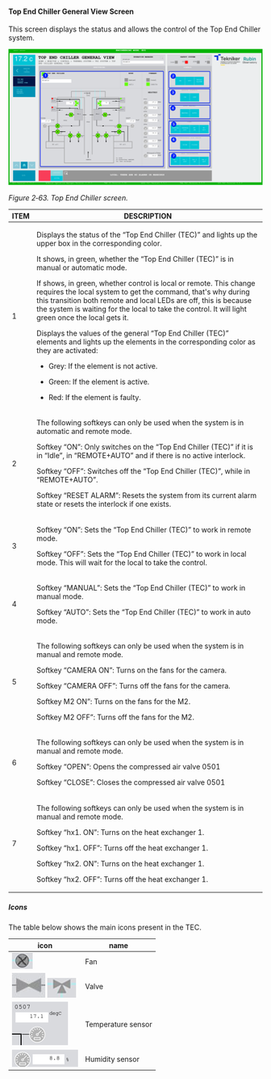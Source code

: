 #### Top End Chiller General View Screen

This screen displays the status and allows the control of the Top End Chiller system.

![Alt text](../Resources/media/image_TEC.png)

*Figure 2‑63. Top End Chiller screen.*

<table>
  <colgroup>
    <col style="width: 13<col style="width: 86
  </colgroup>
<thead>
<tr class="header">
      <th>ITEM</th>
      <th>DESCRIPTION</th>
    </tr>
  </thead>
  <tbody>
    <tr class="odd">
      <td>1</td>
      <td>
        <p>
          Displays the status of the “Top End Chiller (TEC)” and lights up the
          upper box in the corresponding color.
        </p>
        <p>
          It shows, in green, whether the “Top End Chiller (TEC)” is in manual
          or automatic mode.
        </p>
        <p>
          If shows, in green, whether control is local or remote. This change
          requires the local system to get the command, that's why during this
          transition both remote and local LEDs are off, this is because the
          system is waiting for the local to take the control. It will light
          green once the local gets it.
        </p>
        <p>
          Displays the values of the general “Top End Chiller (TEC)” elements
          and lights up the elements in the corresponding color as they are
          activated:
        </p>
        <ul>
          <li>
            <p>Grey: If the element is not active.</p>
          </li>
          <li>
            <p>Green: If the element is active.</p>
          </li>
          <li>
            <p>Red: If the element is faulty.</p>
          </li>
        </ul>
      </td>
    </tr>
    <tr class="even">
      <td>2</td>
      <td>
        <p>
          The following softkeys can only be used when the system is in
          automatic and remote mode.
        </p>
        <p>
          Softkey “ON”: Only switches on the “Top End Chiller (TEC)” if it is
          in “Idle”, in “REMOTE+AUTO” and if there is no active interlock.
        </p>
        <p>
          Softkey “OFF”: Switches off the “Top End Chiller (TEC)”, while in
          “REMOTE+AUTO”.
        </p>
        <p>
          Softkey “RESET ALARM”: Resets the system from its current alarm state
          or resets the interlock if one exists.
        </p>
      </td>
    </tr>
    <tr class="odd">
      <td>3</td>
      <td>
        <p>
          Softkey “ON”: Sets the “Top End Chiller (TEC)” to work in remote mode.
        </p>
        <p>
          Softkey “OFF”: Sets the “Top End Chiller (TEC)” to work in local mode. This will wait for the local to take
          the control.
        </p>
      </td>
    </tr>
    <tr class="even">
      <td>4</td>
      <td>
        <p>
          Softkey “MANUAL”: Sets the “Top End Chiller (TEC)” to work in manual mode.
        </p>
        <p>
          Softkey “AUTO”: Sets the “Top End Chiller (TEC)” to work in auto mode.
        </p>
      </td>
    </tr>
    <tr class="odd">
      <td>5</td>
      <td>
        <p>
          The following softkeys can only be used when the system is in manual
          and remote mode.
        </p>
        <p>Softkey “CAMERA ON”: Turns on the fans for the camera.</p>
        <p>Softkey “CAMERA OFF”: Turns off the fans for the camera.</p>
        <p>Softkey M2 ON”: Turns on the fans for the M2.</p>
        <p>Softkey M2 OFF”: Turns off the fans for the M2.</p>
      </td>
    </tr>
    <tr class="even">
      <td>6</td>
      <td>
        <p>
          The following softkeys can only be used when the system is in manual
          and remote mode.
        </p>
        <p>Softkey “OPEN”: Opens the compressed air valve 0501</p>
        <p>Softkey “CLOSE”: Closes the compressed air valve 0501</p>
      </td>
    </tr>
    <tr class="odd">
      <td>7</td>
      <td>
        <p>
          The following softkeys can only be used when the system is in manual
          and remote mode.
        </p>
        <p>Softkey “hx1. ON”: Turns on the heat exchanger 1.</p>
        <p>Softkey “hx1. OFF”: Turns off the heat exchanger 1.</p>
        <p>Softkey “hx2. ON”: Turns on the heat exchanger 1.</p>
        <p>Softkey “hx2. OFF”: Turns off the heat exchanger 1.</p>
      </td>
    </tr>
  </tbody>
</table>

##### Icons

The table below shows the main icons present in the TEC.

| icon| name|
|----------|----------|
| ![fan](../Resources/media/image39.png)| Fan |
| ![valve](../Resources/media/image40.png) ![valve](../Resources/media/image41.png)| Valve|
| ![tempMeter](../Resources/media/TEC_tempMeter.png)| Temperature sensor |
| ![humiditySensor](../Resources/media/TEC_humiditySensor.png)| Humidity sensor |
